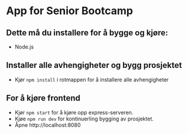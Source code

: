 # App for Senior Bootcamp

## Dette må du installere for å bygge og kjøre:
- Node.js



## Installer alle avhengigheter og bygg prosjektet
- Kjør `npm install` i rotmappen for å installere alle avhengigheter

## For å kjøre frontend
- Kjør `npm start` for å kjøre opp express-serveren.
- Kjøe `npm run dev` for kontinuerling bygging av prosjektet.
- Åpne http://localhost:8080